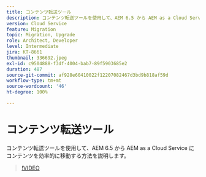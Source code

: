 ```yaml
---
title: コンテンツ転送ツール
description: コンテンツ転送ツールを使用して、AEM 6.5 から AEM as a Cloud Service にコンテンツを効率的に移動する方法を説明します。
version: Cloud Service
feature: Migration
topic: Migration, Upgrade
role: Architect, Developer
level: Intermediate
jira: KT-8661
thumbnail: 336692.jpeg
exl-id: c9504888-f3df-4004-bab7-89f5903685e2
duration: 487
source-git-commit: af928e60410022f12207082467d3bd9b818af59d
workflow-type: tm+mt
source-wordcount: '46'
ht-degree: 100%

---
```


# コンテンツ転送ツール

コンテンツ転送ツールを使用して、AEM 6.5 から AEM as a Cloud Service にコンテンツを効率的に移動する方法を説明します。

>[!VIDEO](https://video.tv.adobe.com/v/336692?quality=12&learn=on)
